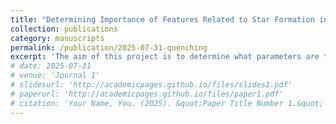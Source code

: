 ```yaml
---
title: "Determining Importance of Features Related to Star Formation in Central and Satellite Galaxies Using Machine Learning"
collection: publications
category: manuscripts
permalink: /publication/2025-07-31-quenching
excerpt: 'The aim of this project is to determine what parameters are the most important in predicting quenching at the spaxel level for subcategories of galaxies.'
# date: 2025-07-31
# venue: 'Journal 1'
# slidesurl: 'http://academicpages.github.io/files/slides1.pdf'
# paperurl: 'http://academicpages.github.io/files/paper1.pdf'
# citation: 'Your Name, You. (2025). &quot;Paper Title Number 1.&quot; <i>Journal 1</i>. 1(1).'
---
```


<!-- The contents above will be part of a list of publications, if the user clicks the link for the publication than the contents of section will be rendered as a full page, allowing you to provide more information about the paper for the reader. When publications are displayed as a single page, the contents of the above "citation" field will automatically be included below this section in a smaller font. -->